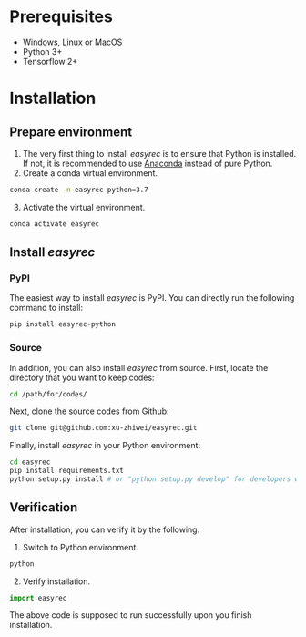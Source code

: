 # Prerequisites
* Windows, Linux or MacOS
* Python 3+
* Tensorflow 2+

# Installation
## Prepare environment
1. The very first thing to install *easyrec* is to ensure that Python is installed. If not, it is recommended to use [Anaconda](https://www.anaconda.com/) instead of pure Python.
2. Create a conda virtual environment.
```bash
conda create -n easyrec python=3.7
```
3. Activate the virtual environment.
```bash
conda activate easyrec
```

## Install *easyrec*
### PyPI
The easiest way to install *easyrec* is PyPI. You can directly run the following command to install:
```bash
pip install easyrec-python
```

### Source
In addition, you can also install *easyrec* from source. First, locate the directory that you want to keep codes:
```bash
cd /path/for/codes/
```
Next, clone the source codes from Github:
```bash
git clone git@github.com:xu-zhiwei/easyrec.git
```
Finally, install *easyrec* in your Python environment:
```bash
cd easyrec
pip install requirements.txt
python setup.py install # or "python setup.py develop" for developers who wants to modify the codes
```

## Verification
After installation, you can verify it by the following:
1. Switch to Python environment. 
```bash
python
```
2. Verify installation.
```python
import easyrec
```
The above code is supposed to run successfully upon you finish installation.

